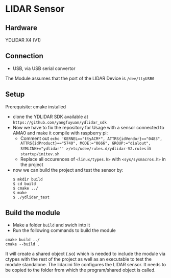 # LIDAR Sensor

## Hardware

YDLIDAR X4 (V1)

## Connection

- USB, via USB serial convertor

The Module assumes that the port of the LIDAR Device is `/dev/ttyUSB0`

## Setup

Prerequisite: cmake installed

- clone the YDLIDAR SDK available at `https://github.com/yangfuyuan/ydlidar_sdk`
- Now we have to fix the repository for Usage with a sensor connected to AMA0 and make it compile with raspberry pi:
  - Comment out `echo 'KERNEL=="ttyACM*", ATTRS{idVendor}=="0483", ATTRS{idProduct}=="5740", MODE:="0666", GROUP:="dialout", SYMLINK+="ydlidar"' >/etc/udev/rules.d/ydlidar-V2.rules` in `startup/initev.sh`
  - Replace all occurences of `<linux/types.h>` with `<sys/sysmacros.h>` in the project
- now we can build the project and test the sensor by:
  ```
  $ mkdir build
  $ cd build
  $ cmake ../
  $ make
  $ ./ydlidar_test
  ```

## Build the module

- Make a folder `build` and swich into it
- Run the following commands to build the module

```
cmake build ../
cmake --build .
```

It will create a shared object (.so) which is needed to include the module via ctypes with the rest of the project as well as an executable to test the module standalone.
The lidar.ini file configures the LIDAR sensor. It needs to be copied to the folder from which the program/shared object is called.
